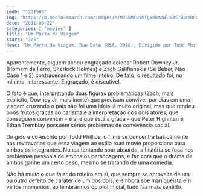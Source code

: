 ```yaml
---
imdb: "1231583"
img: "https://m.media-amazon.com/images/M/MV5BMTU5MTgxODM3Nl5BMl5BanBnXkFtZTcwMjMxNDEwNA@@._V1_SY150_CR0,0,101,150_.jpg"
date: "2011-08-22"
categories: [ "movies" ]
title: "Um Parto de Viagem"
stars: "3/5"
desc: "Um Parto de Viagem. Due Date (USA, 2010). Dirigido por Todd Phillips. Escrito por Alan R. Cohen, Alan Freedland, Adam Sztykiel, Todd Phillips, Alan R. Cohen, Alan Freedland. Com Robert Downey Jr., Zach Galifianakis, Michelle Monaghan, Jamie Foxx, Juliette Lewis, Danny McBride, RZA, Matt Walsh, Brody Stevens."
---
```

Aparentemente, alguém achou engraçado colocar Robert Downey Jr. (Homem de Ferro, Sherlock Holmes) e Zach Galifianakis (Se Beber, Não Case 1 e 2) contracenando um filme inteiro. De fato, o resultado foi, no mínimo, interessante. Engraçado, é discutível.

O fato é que, interpretando duas figuras problemáticas (Zach, mais explícito, Downey Jr, mais inerte) que precisam conviver por dias em uma viagem cruzando o país não foi uma ideia lá muito original, mas que rendeu bons frutos graças ao carisma e a interpretação dos dois atores, que conseguem convencer - e aí é que está a graça - que Peter Highman e Ethan Tremblay possuem sérios problemas de convivência social.

Dirigido e co-escrito por Todd Phillips, o filme se concentra basicamente nas reviravoltas que essa viagem ao estilo road movie proporciona para ambos os integrantes. Nunca tentando soar absurdo, a história se foca nos problemas pessoais de ambos os personagens, e faz com que o drama de ambos ganhe um certo peso, mesmo se tratando de uma comédia.

Não há muito o que falar do roteiro em si, que sempre se aproveita de um ou outro defeito de caráter de um dos dois, e embora soe maniqueísta em vários momentos, ao lembrarmos do plot inicial, tudo faz mais sentido.

